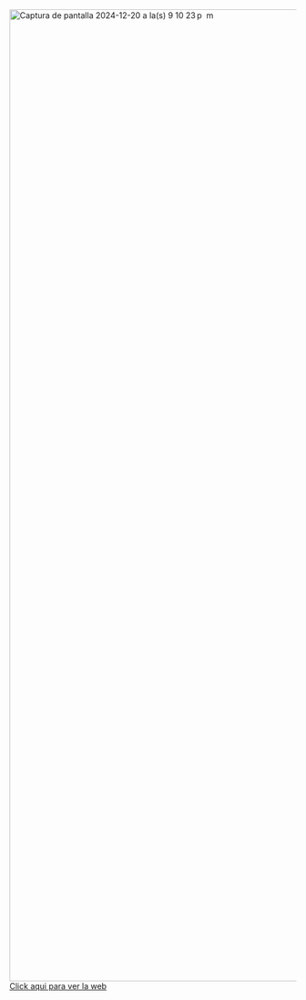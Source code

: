 <img width="1709" alt="Captura de pantalla 2024-12-20 a la(s) 9 10 23 p  m" src="https://github.com/user-attachments/assets/75f16946-d570-480c-a509-ec2b68692c71" />
<a href='https://lively-yeot-675071.netlify.app/' target="_blank">Click aqui para ver la web</a>
